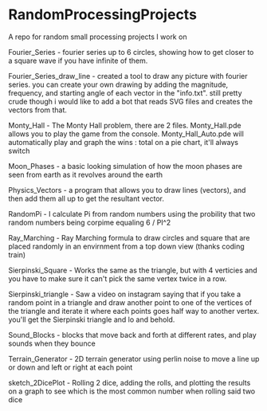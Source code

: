 # RandomProcessingProjects
A repo for random small processing projects I work on

Fourier_Series - fourier series up to 6 circles, showing how to get closer to a square wave if you have infinite of them.

Fourier_Series_draw_line - created a tool to draw any picture with fourier series. you can create your own drawing by adding the magnitude, frequency, and starting angle of each vector in the "info.txt". still pretty crude though i would like to add a bot that reads SVG files and creates the vectors from that.

Monty_Hall - The Monty Hall problem, there are 2 files. Monty_Hall.pde allows you to play the game from the                              console. Monty_Hall_Auto.pde will automatically play              and graph the wins : total on a pie chart, it'll always switch

Moon_Phases - a basic looking simulation of how the moon phases are seen from earth as it revolves around the earth

Physics_Vectors - a program that allows you to draw lines (vectors), and then add them all up to get the resultant vector.

RandomPi - I calculate Pi from random numbers using the probility that two random numbers being corpime equaling 6 / PI^2

Ray_Marching - Ray Marching formula to draw circles and square that are placed randomly in an envirnment from a top down view (thanks coding train)

Sierpinski_Square - Works the same as the triangle, but with 4 verticies and you have to make sure it can't pick the same vertex twice in a row.

Sierpinski_triangle - Saw a video on instagram saying that if you take a random point in a triangle and draw another point to one of the vertices of the triangle and iterate it where each points goes half way to another vertex. you'll get the Sierpinski triangle and lo and behold.

Sound_Blocks - blocks that move back and forth at different rates, and play sounds when they bounce

Terrain_Generator - 2D terrain generator using perlin noise to move a line up or down and left or right at each point

sketch_2DicePlot - Rolling 2 dice, adding the rolls, and plotting the results on a graph to see which is the most common number when rolling said two dice
